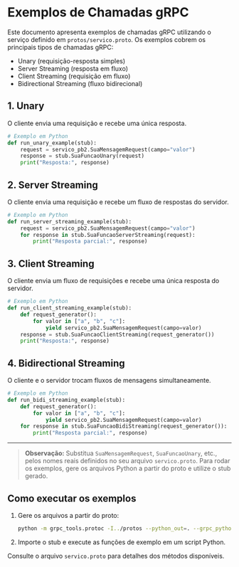 # Exemplos de Chamadas gRPC

Este documento apresenta exemplos de chamadas gRPC utilizando o serviço definido em `protos/servico.proto`. Os exemplos cobrem os principais tipos de chamadas gRPC:

- Unary (requisição-resposta simples)
- Server Streaming (resposta em fluxo)
- Client Streaming (requisição em fluxo)
- Bidirectional Streaming (fluxo bidirecional)

## 1. Unary

O cliente envia uma requisição e recebe uma única resposta.

```python
# Exemplo em Python
def run_unary_example(stub):
    request = servico_pb2.SuaMensagemRequest(campo="valor")
    response = stub.SuaFuncaoUnary(request)
    print("Resposta:", response)
```

## 2. Server Streaming

O cliente envia uma requisição e recebe um fluxo de respostas do servidor.

```python
# Exemplo em Python
def run_server_streaming_example(stub):
    request = servico_pb2.SuaMensagemRequest(campo="valor")
    for response in stub.SuaFuncaoServerStreaming(request):
        print("Resposta parcial:", response)
```

## 3. Client Streaming

O cliente envia um fluxo de requisições e recebe uma única resposta do servidor.

```python
# Exemplo em Python
def run_client_streaming_example(stub):
    def request_generator():
        for valor in ["a", "b", "c"]:
            yield servico_pb2.SuaMensagemRequest(campo=valor)
    response = stub.SuaFuncaoClientStreaming(request_generator())
    print("Resposta:", response)
```

## 4. Bidirectional Streaming

O cliente e o servidor trocam fluxos de mensagens simultaneamente.

```python
# Exemplo em Python
def run_bidi_streaming_example(stub):
    def request_generator():
        for valor in ["a", "b", "c"]:
            yield servico_pb2.SuaMensagemRequest(campo=valor)
    for response in stub.SuaFuncaoBidiStreaming(request_generator()):
        print("Resposta parcial:", response)
```

---

> **Observação:**
> Substitua `SuaMensagemRequest`, `SuaFuncaoUnary`, etc., pelos nomes reais definidos no seu arquivo `servico.proto`.
> Para rodar os exemplos, gere os arquivos Python a partir do proto e utilize o stub gerado.

## Como executar os exemplos

1. Gere os arquivos a partir do proto:
   ```bash
   python -m grpc_tools.protoc -I../protos --python_out=. --grpc_python_out=. ../protos/servico.proto
   ```
2. Importe o stub e execute as funções de exemplo em um script Python.

Consulte o arquivo `servico.proto` para detalhes dos métodos disponíveis.
